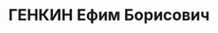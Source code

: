 ---
title: ГЕНКИН Ефим Борисович
description: "Род. в 1896, Западная обл., г. Ляды, еврей, обр.: незаконченное высшее,\
  \ член ВКП(б). Проживал: Москва, ул. Серафимовича, д. 2 (Дом правительства), кв.\
  \ 199. Начальник планового сектора Наркомата тяжелой промышленности СССР \n  Арестован\
  \ 11.10.1937. Обв. в участии в к.-р. террористической организации. Приговор: ВК\
  \ ВС СССР, 08.02.1938 – ВМН. Расстрелян 10.02.1938, г.Москва. \n  Реабилитирован\
  \ ВК ВС СССР май 1955"
---